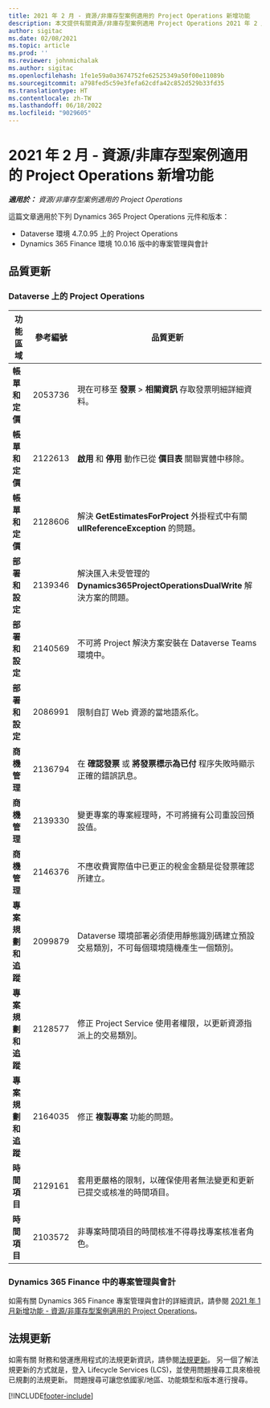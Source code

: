 ```yaml
---
title: 2021 年 2 月 - 資源/非庫存型案例適用的 Project Operations 新增功能
description: 本文提供有關資源/非庫存型案例適用 Project Operations 2021 年 2 月發行版本中所提供之品質更新的資訊。
author: sigitac
ms.date: 02/08/2021
ms.topic: article
ms.prod: ''
ms.reviewer: johnmichalak
ms.author: sigitac
ms.openlocfilehash: 1fe1e59a0a3674752fe62525349a50f00e11089b
ms.sourcegitcommit: a798fed5c59e3fefa62cdfa42c852d529b33fd35
ms.translationtype: HT
ms.contentlocale: zh-TW
ms.lasthandoff: 06/18/2022
ms.locfileid: "9029605"
---
```

# <a name="whats-new-february-2021---project-operations-for-resourcenon-stocked-based-scenarios"></a>2021 年 2 月 - 資源/非庫存型案例適用的 Project Operations 新增功能

_**適用於：** 資源/非庫存型案例適用的 Project Operations_

這篇文章適用於下列 Dynamics 365 Project Operations 元件和版本：

- Dataverse 環境 4.7.0.95 上的 Project Operations
- Dynamics 365 Finance 環境 10.0.16 版中的專案管理與會計 

## <a name="quality-updates"></a>品質更新

### <a name="project-operations-on-dataverse"></a>Dataverse 上的 Project Operations

| **功能區域** | **參考編號** | **品質更新** |
| --- | --- | --- |
| **帳單和定價** | 2053736 | 現在可移至 **發票** > **相關資訊** 存取發票明細詳細資料。 |
| **帳單和定價** | 2122613 | **啟用** 和 **停用** 動作已從 **價目表** 關聯實體中移除。 |
| **帳單和定價** | 2128606 | 解決 **GetEstimatesForProject** 外掛程式中有關 **ullReferenceException** 的問題。 |
| **部署和設定** | 2139346 | 解決匯入未受管理的 **Dynamics365ProjectOperationsDualWrite** 解決方案的問題。 |
| **部署和設定** | 2140569 | 不可將 Project 解決方案安裝在 Dataverse Teams 環境中。 |
| **部署和設定** | 2086991 | 限制自訂 Web 資源的當地語系化。 |
| **商機管理** | 2136794 | 在 **確認發票** 或 **將發票標示為已付** 程序失敗時顯示正確的錯誤訊息。 |
| **商機管理** | 2139330 | 變更專案的專案經理時，不可將擁有公司重設回預設值。 |
| **商機管理** | 2146376 | 不應收費實際值中已更正的稅金金額是從發票確認所建立。 |
| **專案規劃和追蹤** | 2099879 | Dataverse 環境部署必須使用靜態識別碼建立預設交易類別，不可每個環境隨機產生一個類別。 |
| **專案規劃和追蹤** | 2128577 | 修正 Project Service 使用者權限，以更新資源指派上的交易類別。 |
| **專案規劃和追蹤** | 2164035 | 修正 **複製專案** 功能的問題。 |
| **時間項目** | 2129161 | 套用更嚴格的限制，以確保使用者無法變更和更新已提交或核准的時間項目。 |
| **時間項目** | 2103572 | 非專案時間項目的時間核准不得尋找專案核准者角色。 |

### <a name="project-management-and-accounting-in-dynamics-365-finance"></a>Dynamics 365 Finance 中的專案管理與會計 

如需有關 Dynamics 365 Finance 專案管理與會計的詳細資訊，請參閱 [2021 年 1 月新增功能 - 資源/非庫存型案例適用的 Project Operations](whats-new-jan-2021-resource-based.md)。


## <a name="regulatory-updates"></a>法規更新

如需有關 財務和營運應用程式的法規更新資訊，請參閱[法規更新](/dynamics365/finance/localizations/regulatory-updates)。 另一個了解法規更新的方式就是，登入 Lifecycle Services (LCS)，並使用問題搜尋工具來檢視已規劃的法規更新。 問題搜尋可讓您依國家/地區、功能類型和版本進行搜尋。


[!INCLUDE[footer-include](../includes/footer-banner.md)]